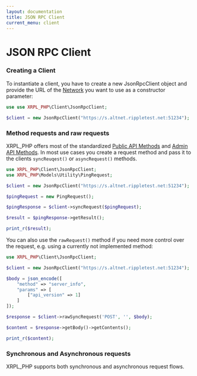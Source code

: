 ```yaml
---
layout: documentation
title: JSON RPC Client
current_menu: client
---
```


# JSON RPC Client

### Creating a Client

To instantiate a client, you have to create a new JsonRpcClient object and provide the URL of the [Network](networks.md) 
you want to use as a constructor parameter:

```php
use use XRPL_PHP\Client\JsonRpcClient;

$client = new JsonRpcClient("https://s.altnet.rippletest.net:51234");
```

### Method requests and raw requests

XRPL_PHP offers most of the standardized [Public API Methods](https://xrpl.org/public-api-methods.html) 
and [Admin API Methods](https://xrpl.org/admin-api-methods.html). In most use cases you create a request method and
pass it to the clients `syncReuqest()` or `asyncRequest()` methods.

```php
use XRPL_PHP\Client\JsonRpcClient;
use XRPL_PHP\Models\Utility\PingRequest;

$client = new JsonRpcClient("https://s.altnet.rippletest.net:51234");

$pingRequest = new PingRequest();

$pingResponse = $client->syncRequest($pingRequest);

$result = $pingResponse->getResult();

print_r($result);
```

You can also use the `rawRequest()` method if you need more control over the request, e.g. using a currently not implemented method:

```php
use XRPL_PHP\Client\JsonRpcClient;

$client = new JsonRpcClient("https://s.altnet.rippletest.net:51234");

$body = json_encode([
    "method" => "server_info",
    "params" => [
        ["api_version" => 1]
    ]
]);

$response = $client->rawSyncRequest('POST', '', $body);

$content = $response->getBody()->getContents();

print_r($content);
```

### Synchronous and Asynchronous requests

XRPL_PHP supports both synchronous and asynchronous request flows. 